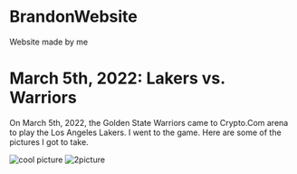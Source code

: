 # BrandonWebsite
Website made by me
<h1> March 5th, 2022: Lakers vs. Warriors </h1>
<p> On March 5th, 2022, the Golden State Warriors came to Crypto.Com arena to play the Los Angeles Lakers. I went to the game. Here are some of the pictures I got to take.</p>
<img src="https://cdn.discordapp.com/attachments/816502189089620043/1156789712913170442/unnamed.jpg?ex=65163fdf&is=6514ee5f&hm=2572bfcce129468dd709e4674646cb23c95447e279ea22116f9110e52009f1d4&" alt="cool picture">
<img src="https://cdn.discordapp.com/attachments/816502189089620043/1156789688569450576/IMG_4870.jpg?ex=65163fd9&is=6514ee59&hm=7a45e252bef82d47d2a127a72772b09cb36086982fc81abca7ad68c21e649440&" alt="2picture">
